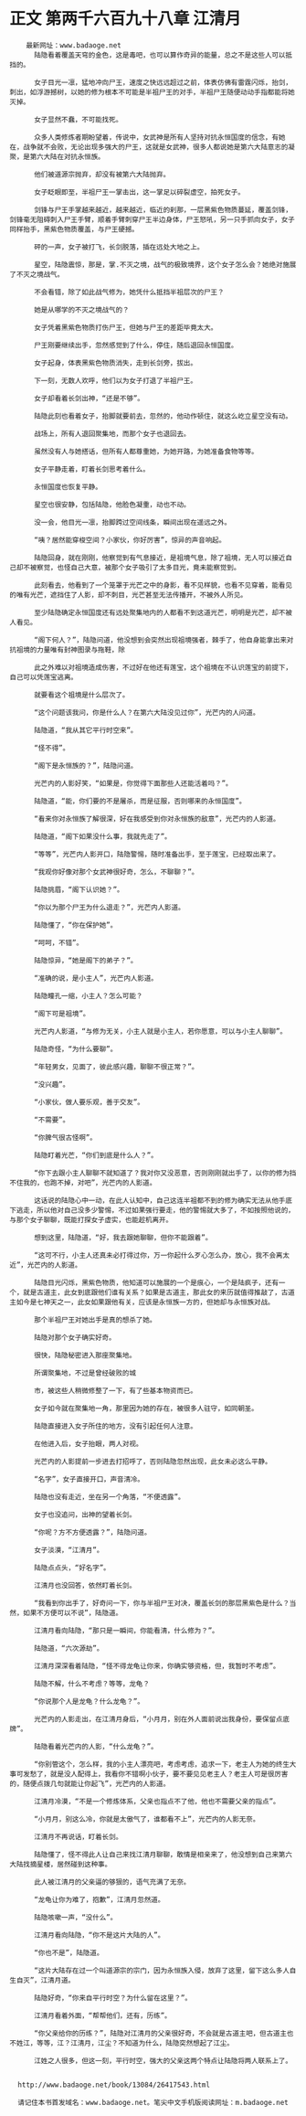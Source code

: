 # 正文 第两千六百九十八章 江清月
        最新网址：www.badaoge.net
          陆隐看着覆盖天穹的金色，这是毒吧，也可以算作奇异的能量，总之不是这些人可以抵挡的。
      
          女子目光一凛，猛地冲向尸王，速度之快远远超过之前，体表仿佛有雷霆闪烁，抬剑，刺出，如浮游撼树，以她的修为根本不可能是半祖尸王的对手，半祖尸王随便动动手指都能将她灭掉。
      
          女子显然不蠢，不可能找死。
      
          众多人类修炼者期盼望着，传说中，女武神是所有人坚持对抗永恒国度的信念，有她在，战争就不会败，无论出现多强大的尸王，这就是女武神，很多人都说她是第六大陆意志的凝聚，是第六大陆在对抗永恒族。
      
          他们被道源宗抛弃，却没有被第六大陆抛弃。
      
          女子眨眼即至，半祖尸王一掌击出，这一掌足以碎裂虚空，拍死女子。
      
          剑锋与尸王手掌越来越近，越来越近，临近的刹那，一层黑紫色物质蔓延，覆盖剑锋，剑锋毫无阻碍刺入尸王手臂，顺着手臂刺穿尸王半边身体，尸王怒吼，另一只手抓向女子，女子同样抬手，黑紫色物质覆盖，与尸王硬撼。
      
          砰的一声，女子被打飞，长剑脱落，插在远处大地之上。
      
          星空，陆隐震惊，那是，掌.不灭之境，战气的极致境界，这个女子怎么会？她绝对施展了不灭之境战气。
      
          不会看错，除了如此战气修为，她凭什么抵挡半祖层次的尸王？
      
          她是从哪学的不灭之境战气的？
      
          女子凭着黑紫色物质打伤尸王，但她与尸王的差距毕竟太大。
      
          尸王刚要继续出手，忽然感觉到了什么，停住，随后退回永恒国度。
      
          女子起身，体表黑紫色物质消失，走到长剑旁，拔出。
      
          下一刻，无数人欢呼，他们以为女子打退了半祖尸王。
      
          女子却看着长剑出神，“还是不够”。
      
          陆隐此刻也看着女子，抬脚就要前去，忽然的，他动作顿住，就这么屹立星空没有动。
      
          战场上，所有人退回聚集地，而那个女子也退回去。
      
          虽然没有人与她搭话，但所有人都尊重她，为她开路，为她准备食物等等。
      
          女子平静走着，盯着长剑思考着什么。
      
          永恒国度也恢复平静。
      
          星空也很安静，包括陆隐，他脸色凝重，动也不动。
      
          没一会，他目光一凛，抬脚跨过空间线条，瞬间出现在遥远之外。
      
          “咦？居然能穿梭空间？小家伙，你好厉害”，惊异的声音响起。
      
          陆隐回身，就在刚刚，他察觉到有气息接近，是祖境气息，除了祖境，无人可以接近自己却不被察觉，也怪自己大意，被那个女子吸引了太多目光，竟未能察觉到。
      
          此刻看去，他看到了一个笼罩于光芒之中的身影，看不见样貌，也看不见穿着，能看见的唯有光芒，遮挡住了人影，却不刺目，光芒甚至无法传播开，不被外人所见。
      
          至少陆隐确定永恒国度还有远处聚集地内的人都看不到这道光芒，明明是光芒，却不被人看见。
      
          “阁下何人？”，陆隐问道，他没想到会突然出现祖境强者，棘手了，他自身能拿出来对抗祖境的力量唯有封神图录与拖鞋，除
      
          此之外难以对祖境造成伤害，不过好在他还有莲宝，这个祖境在不认识莲宝的前提下，自己可以凭莲宝逃离。
      
          就要看这个祖境是什么层次了。
      
          “这个问题该我问，你是什么人？在第六大陆没见过你”，光芒内的人问道。
      
          陆隐道，“我从其它平行时空来”。
      
          “怪不得”。
      
          “阁下是永恒族的？”，陆隐问道。
      
          光芒内的人影好笑，“如果是，你觉得下面那些人还能活着吗？”。
      
          陆隐道，“能，你们要的不是屠杀，而是征服，否则哪来的永恒国度”。
      
          “看来你对永恒族了解很深，好在我感受到你对永恒族的敌意”，光芒内的人影道。
      
          陆隐道，“阁下如果没什么事，我就先走了”。
      
          “等等”，光芒内人影开口，陆隐警惕，随时准备出手，至于莲宝，已经取出来了。
      
          “我观你好像对那个女武神很好奇，怎么，不聊聊？”。
      
          陆隐挑眉，“阁下认识她？”。
      
          “你以为那个尸王为什么退走？”，光芒内人影道。
      
          陆隐懂了，“你在保护她”。
      
          “呵呵，不错”。
      
          陆隐惊异，“她是阁下的弟子？”。
      
          “准确的说，是小主人”，光芒内人影道。
      
          陆隐瞳孔一缩，小主人？怎么可能？
      
          “阁下可是祖境”。
      
          光芒内人影道，“与修为无关，小主人就是小主人，若你愿意，可以与小主人聊聊”。
      
          陆隐奇怪，“为什么要聊”。
      
          “年轻男女，见面了，彼此感兴趣，聊聊不很正常？”。
      
          “没兴趣”。
      
          “小家伙，做人要乐观，善于交友”。
      
          “不需要”。
      
          “你脾气很古怪啊”。
      
          陆隐盯着光芒，“你们到底是什么人？”。
      
          “你下去跟小主人聊聊不就知道了？我对你又没恶意，否则刚刚就出手了，以你的修为挡不住我的，也跑不掉，对吧”，光芒内的人影道。
      
          这话说的陆隐心中一动，在此人认知中，自己这连半祖都不到的修为确实无法从他手底下逃走，所以他对自己没多少警惕，不过如果强行要走，他的警惕就大多了，不如按照他说的，与那个女子聊聊，既能打探女子虚实，也能趁机离开。
      
          想到这里，陆隐道，“好，我去跟她聊聊，但你不能跟着”。
      
          “这可不行，小主人还真未必打得过你，万一你起什么歹心怎么办，放心，我不会离太近”，光芒内的人影道。
      
          陆隐目光闪烁，黑紫色物质，他知道可以施展的一个是痕心，一个是陆疯子，还有一个，就是古道主，此女到底跟他们谁有关系？如果是古道主，那此女的来历就值得推敲了，古道主如今是七神天之一，此女如果跟他有关，应该是永恒族一方的，但她却与永恒族对战。
      
          那个半祖尸王对她出手是真的想杀了她。
      
          陆隐对那个女子确实好奇。
      
          很快，陆隐秘密进入那座聚集地。
      
          所谓聚集地，不过是曾经破败的城
      
          市，被这些人稍微修整了一下，有了些基本物资而已。
      
          女子如今就在聚集地一角，那里因为她的存在，被很多人驻守，如同朝圣。
      
          陆隐直接进入女子所住的地方，没有引起任何人注意。
      
          在他进入后，女子抬眼，两人对视。
      
          光芒内的人影提前一步进去打招呼了，否则陆隐忽然出现，此女未必这么平静。
      
          “名字”，女子直接开口，声音清冷。
      
          陆隐也没有走近，坐在另一个角落，“不便透露”。
      
          女子也没追问，出神的望着长剑。
      
          “你呢？方不方便透露？”，陆隐问道。
      
          女子淡漠，“江清月”。
      
          陆隐点点头，“好名字”。
      
          江清月也没回答，依然盯着长剑。
      
          “我看到你出手了，好奇问一下，你与半祖尸王对决，覆盖长剑的那层黑紫色是什么？当然，如果不方便可以不说”，陆隐道。
      
          江清月看向陆隐，“那只是一瞬间，你能看清，什么修为？”。
      
          陆隐道，“六次源劫”。
      
          江清月深深看着陆隐，“怪不得龙龟让你来，你确实够资格，但，我暂时不考虑”。
      
          陆隐不解，什么不考虑？等等，龙龟？
      
          “你说那个人是龙龟？什么龙龟？”。
      
          光芒内的人影走出，在江清月身后，“小月月，别在外人面前说出我身份，要保留点底牌”。
      
          陆隐看着光芒内的人影，“什么龙龟？”。
      
          “你别管这个，怎么样，我的小主人漂亮吧，考虑考虑，追求一下，老主人为她的终生大事可发愁了，就是没人配得上，我看你不错啊小伙子，要不要见见老主人？老主人可是很厉害的，随便点拨几句就能让你起飞”，光芒内的人影道。
      
          江清月冷漠，“不是一个修炼体系，父亲也指点不了他，他也不需要父亲的指点”。
      
          “小月月，别这么冷，你就是太傲气了，谁都看不上”，光芒内的人影无奈。
      
          江清月不再说话，盯着长剑。
      
          陆隐懂了，怪不得此人让自己来找江清月聊聊，敢情是相亲来了，他没想到自己来第六大陆找摘星楼，居然碰到这种事。
      
          此人被江清月的父亲逼的够狠的，语气充满了无奈。
      
          “龙龟让你为难了，抱歉”，江清月忽然道。
      
          陆隐咳嗽一声，“没什么”。
      
          江清月看向陆隐，“你不是这片大陆的人”。
      
          “你也不是”，陆隐道。
      
          “这片大陆存在过一个叫道源宗的宗门，因为永恒族入侵，放弃了这里，留下这么多人自生自灭”，江清月道。
      
          陆隐好奇，“你来自平行时空？为什么留在这里？”。
      
          江清月看着外面，“帮帮他们，还有，历练”。
      
          “你父亲给你的历练？”，陆隐对江清月的父亲很好奇，不会就是古道主吧，但古道主也不姓江，等等，江？江清月，江尘？不知道为什么，陆隐突然想起了江尘。
      
          江姓之人很多，但这一刻，平行时空，强大的父亲这两个特点让陆隐将两人联系上了。
      
      
      http://www.badaoge.net/book/13084/26417543.html
      
      请记住本书首发域名：www.badaoge.net。笔尖中文手机版阅读网址：m.badaoge.net